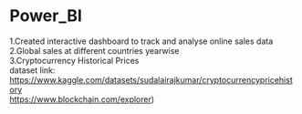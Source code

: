 # Power_BI
1.Created interactive dashboard to track and analyse online sales data<br>
2.Global sales at different countries yearwise<br>
3.Cryptocurrency Historical Prices  <br>dataset link: <href>https://www.kaggle.com/datasets/sudalairajkumar/cryptocurrencypricehistory</href> <br>
<href>https://www.blockchain.com/explorer)</href> 
